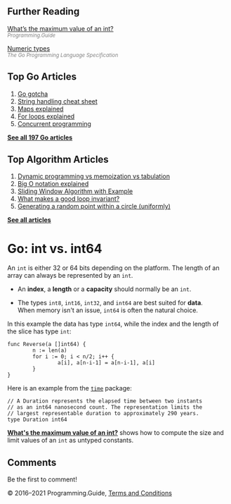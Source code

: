 <span class="underline"></span>

<span class="underline"></span>

## Further Reading

[What’s the maximum value of an int?](max-min-int-uint.html)  
<span style="color: grey; font-style: italic; font-size: smaller">Programming.Guide</span>

[Numeric types](https://golang.org/ref/spec#Numeric_types)  
<span style="color: grey; font-style: italic; font-size: smaller">The Go Programming Language Specification</span>

## Top Go Articles

1.  [Go gotcha](go-gotcha.html)
2.  [String handling cheat sheet](string-functions-reference-cheat-sheet.html)
3.  [Maps explained](maps-explained.html)
4.  [For loops explained](for-loop.html)
5.  [Concurrent programming](go-concurrency-tutorial.html)

[**See all 197 Go articles**](index.html)

<span class="underline"></span>

## Top Algorithm Articles

1.  [Dynamic programming vs memoization vs tabulation](../dynamic-programming-vs-memoization-vs-tabulation.html)
2.  [Big O notation explained](../big-o-notation-explained.html)
3.  [Sliding Window Algorithm with Example](../sliding-window-example.html)
4.  [What makes a good loop invariant?](../what-makes-a-good-loop-invariant.html)
5.  [Generating a random point within a circle (uniformly)](../random-point-within-circle.html)

[**See all articles**](../index.html)

# Go: int vs. int64

An `int` is either 32 or 64 bits depending on the platform. The length of an array can always be represented by an `int`.

- An **index**, a **length** or a **capacity** should normally be an `int`.

- The types `int8`, `int16`, `int32`, and `int64` are best suited for **data**.  
  When memory isn't an issue, `int64` is often the natural choice.

In this example the data has type `int64`, while the index and the length of the slice has type `int`:

    func Reverse(a []int64) {
            n := len(a)
            for i := 0; i < n/2; i++ {
                    a[i], a[n-i-1] = a[n-i-1], a[i]
            }
    }

Here is an example from the [`time`](https://golang.org/pkg/time/) package:

    // A Duration represents the elapsed time between two instants
    // as an int64 nanosecond count. The representation limits the
    // largest representable duration to approximately 290 years.
    type Duration int64

[**What's the maximum value of an int?**](max-min-int-uint.html) shows how to compute the size and limit values of an `int` as untyped constants.

## Comments

Be the first to comment!

© 2016–2021 Programming.Guide, [Terms and Conditions](../terms-and-conditions.html)
